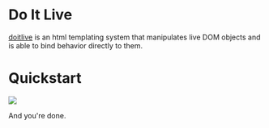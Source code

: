 # Do It Live

[doitlive](https://github.com/zkat/doitlive) is an html templating
system that manipulates live DOM objects and is able to bind behavior
directly to them.

# Quickstart

![](http://i.imgur.com/nMXihvt.jpg)

And you're done.

